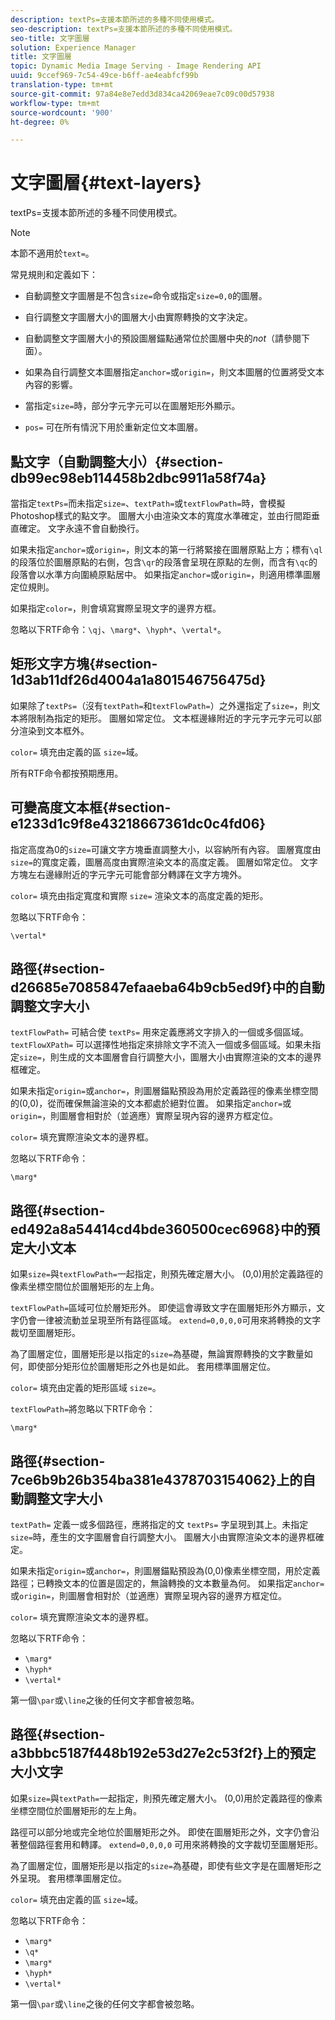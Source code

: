 ```yaml
---
description: textPs=支援本節所述的多種不同使用模式。
seo-description: textPs=支援本節所述的多種不同使用模式。
seo-title: 文字圖層
solution: Experience Manager
title: 文字圖層
topic: Dynamic Media Image Serving - Image Rendering API
uuid: 9ccef969-7c54-49ce-b6ff-ae4eabfcf99b
translation-type: tm+mt
source-git-commit: 97a84e8e7edd3d834ca42069eae7c09c00d57938
workflow-type: tm+mt
source-wordcount: '900'
ht-degree: 0%

---
```



# 文字圖層{#text-layers}

textPs=支援本節所述的多種不同使用模式。

>[!NOTE]
>
>本節不適用於`text=`。

常見規則和定義如下：

* 自動調整文字圖層是不包含`size=`命令或指定`size=0,0`的圖層。

* 自行調整文字圖層大小的圖層大小由實際轉換的文字決定。
* 自動調整文字圖層大小的預設圖層錨點通常位於圖層中央的&#x200B;*not*（請參閱下面）。
* 如果為自行調整文本圖層指定`anchor=`或`origin=`，則文本圖層的位置將受文本內容的影響。

* 當指定`size=`時，部分字元字元可以在圖層矩形外顯示。
* `pos=` 可在所有情況下用於重新定位文本圖層。

## 點文字（自動調整大小）{#section-db99ec98eb114458b2dbc9911a58f74a}

當指定`textPs=`而未指定`size=`、`textPath=`或`textFlowPath=`時，會模擬Photoshop樣式的點文字。 圖層大小由渲染文本的寬度水準確定，並由行間距垂直確定。 文字永遠不會自動換行。

如果未指定`anchor=`或`origin=`，則文本的第一行將緊接在圖層原點上方；標有`\ql`的段落位於圖層原點的右側，包含`\qr`的段落會呈現在原點的左側，而含有`\qc`的段落會以水準方向圍繞原點居中。 如果指定`anchor=`或`origin=`，則適用標準圖層定位規則。

如果指定`color=`，則會填寫實際呈現文字的邊界方框。

忽略以下RTF命令：`\qj`、`\marg*`、`\hyph*`、`\vertal*`。

## 矩形文字方塊{#section-1d3ab11df26d4004a1a801546756475d}

如果除了`textPs=`（沒有`textPath=`和`textFlowPath=`）之外還指定了`size=`，則文本將限制為指定的矩形。 圖層如常定位。 文本框邊緣附近的字元字元字元可以部分渲染到文本框外。

`color=` 填充由定義的區 `size=`域。

所有RTF命令都按預期應用。

## 可變高度文本框{#section-e1233d1c9f8e43218667361dc0c4fd06}

指定高度為0的`size=`可讓文字方塊垂直調整大小，以容納所有內容。 圖層寬度由`size=`的寬度定義，圖層高度由實際渲染文本的高度定義。 圖層如常定位。 文字方塊左右邊緣附近的字元字元可能會部分轉譯在文字方塊外。

`color=` 填充由指定寬度和實際 `size=` 渲染文本的高度定義的矩形。

忽略以下RTF命令：

`\vertal*`

## 路徑{#section-d26685e7085847efaaeba64b9cb5ed9f}中的自動調整文字大小

`textFlowPath=` 可結合使 `textPs=` 用來定義應將文字排入的一個或多個區域。`textFlowXPath=` 可以選擇性地指定來排除文字不流入一個或多個區域。如果未指定`size=`，則生成的文本圖層會自行調整大小，圖層大小由實際渲染的文本的邊界框確定。

如果未指定`origin=`或`anchor=`，則圖層錨點預設為用於定義路徑的像素坐標空間的(0,0)，從而確保無論渲染的文本都處於絕對位置。 如果指定`anchor=`或`origin=`，則圖層會相對於（並適應）實際呈現內容的邊界方框定位。

`color=` 填充實際渲染文本的邊界框。

忽略以下RTF命令：

`\marg*`

## 路徑{#section-ed492a8a54414cd4bde360500cec6968}中的預定大小文本

如果`size=`與`textFlowPath=`一起指定，則預先確定層大小。 (0,0)用於定義路徑的像素坐標空間位於圖層矩形的左上角。

`textFlowPath=`區域可位於層矩形外。 即使這會導致文字在圖層矩形外方顯示，文字仍會一律被流動並呈現至所有路徑區域。 `extend=0,0,0,0`可用來將轉換的文字裁切至圖層矩形。

為了圖層定位，圖層矩形是以指定的`size=`為基礎，無論實際轉換的文字數量如何，即使部分矩形位於圖層矩形之外也是如此。 套用標準圖層定位。

`color=` 填充由定義的矩形區域 `size=`。

`textFlowPath=`將忽略以下RTF命令：

`\marg*`

## 路徑{#section-7ce6b9b26b354ba381e4378703154062}上的自動調整文字大小

`textPath=` 定義一或多個路徑，應將指定的文 `textPs=` 字呈現到其上。未指定`size=`時，產生的文字圖層會自行調整大小。 圖層大小由實際渲染文本的邊界框確定。

如果未指定`origin=`或`anchor=`，則圖層錨點預設為(0,0)像素坐標空間，用於定義路徑；已轉換文本的位置是固定的，無論轉換的文本數量為何。 如果指定`anchor=`或`origin=`，則圖層會相對於（並適應）實際呈現內容的邊界方框定位。

`color=` 填充實際渲染文本的邊界框。

忽略以下RTF命令：

* `\marg*`
* `\hyph*`
* `\vertal*`

第一個`\par`或`\line`之後的任何文字都會被忽略。

## 路徑{#section-a3bbbc5187f448b192e53d27e2c53f2f}上的預定大小文字

如果`size=`與`textPath=`一起指定，則預先確定層大小。 (0,0)用於定義路徑的像素坐標空間位於圖層矩形的左上角。

路徑可以部分地或完全地位於圖層矩形之外。 即使在圖層矩形之外，文字仍會沿著整個路徑套用和轉譯。 `extend=0,0,0,0` 可用來將轉換的文字裁切至圖層矩形。

為了圖層定位，圖層矩形是以指定的`size=`為基礎，即使有些文字是在圖層矩形之外呈現。 套用標準圖層定位。

`color=` 填充由定義的區 `size=`域。

忽略以下RTF命令：

* `\marg*`
* `\q*`
* `\marg*`
* `\hyph*`
* `\vertal*`

第一個`\par`或`\line`之後的任何文字都會被忽略。
